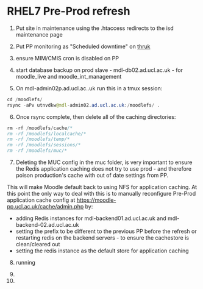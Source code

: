 # RHEL7 Pre-Prod refresh

1) Put site in maintenance using the .htaccess redirects to the isd maintenance page

2) Put PP monitoring as "Scheduled downtime" on [thruk](https://network-alerting.ucl.ac.uk/thruk/cgi-bin/status.cgi?style=combined&hst_s0_hoststatustypes=4&hst_s0_servicestatustypes=31&hst_s0_hostprops=10&hst_s0_serviceprops=0&svc_s0_hoststatustypes=3&svc_s0_servicestatustypes=28&svc_s0_hostprops=10&svc_s0_serviceprops=10&svc_s0_hostprop=2&svc_s0_hostprop=8&title=All+Unhandled+Problems)

3) ensure MIM/CMIS cron is disabled on PP

4) start database backup on prod slave - mdl-db02.ad.ucl.ac.uk - for moodle\_live and moodle\_int\_management

5) On mdl-admin02p.ad.ucl.ac..uk run this in a tmux session:

``` java
cd /moodlefs/ 
rsync -aPv utnvdkw@mdl-admin02.ad.ucl.ac.uk:/moodlefs/ .
```

6) Once rsync complete, then delete all of the caching directories:

``` java
rm -rf /moodlefs/cache/*
rm -rf /moodlefs/localcache/*
rm -rf /moodlefs/temp/*
rm -rf /moodlefs/sessions/*
rm -rf /moodlefs/muc/*
```

7) Deleting the MUC config in the muc folder, is very important to ensure the Redis application caching does not try to use prod - and therefore poison production's cache with out of date settings from PP.

This will make Moodle default back to using NFS for application caching. At this point the only way to deal with this is to manually reconfigure Pre-Prod application cache config at <https://moodle-pp.ucl.ac.uk/cache/admin.php> by:

-   adding Redis instances for mdl-backend01.ad.ucl.ac.uk and mdl-backend-02.ad.ucl.ac.uk
-   setting the prefix to be different to the previous PP before the refresh or restarting redis on the backend servers - to ensure the cachestore is clean/cleared out
-   setting the redis instance as the default store for application caching

8) running

9)

10)
